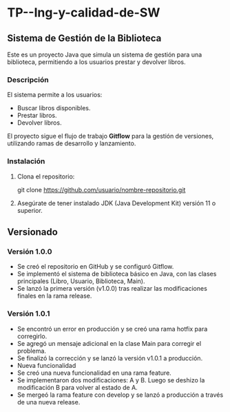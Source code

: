 # TP--Ing-y-calidad-de-SW
## Sistema de Gestión de la Biblioteca

Este es un proyecto Java que simula un sistema de gestión para una biblioteca, permitiendo a los usuarios prestar y devolver libros.

### Descripción

El sistema permite a los usuarios:
- Buscar libros disponibles.
- Prestar libros.
- Devolver libros.

El proyecto sigue el flujo de trabajo **Gitflow** para la gestión de versiones, utilizando ramas de desarrollo y lanzamiento.

### Instalación

1. Clona el repositorio:

   git clone https://github.com/usuario/nombre-repositorio.git
2. Asegúrate de tener instalado JDK (Java Development Kit) versión 11 o superior.

## Versionado
### Versión 1.0.0
- Se creó el repositorio en GitHub y se configuró Gitflow.
- Se implementó el sistema de biblioteca básico en Java, con las clases principales (Libro, Usuario, Biblioteca, Main).
- Se lanzó la primera versión (v1.0.0) tras realizar las modificaciones finales en la rama release.
### Versión 1.0.1
- Se encontró un error en producción y se creó una rama hotfix para corregirlo.
- Se agregó un mensaje adicional en la clase Main para corregir el problema.
- Se finalizó la corrección y se lanzó la versión v1.0.1 a producción.
- Nueva funcionalidad
- Se creó una nueva funcionalidad en una rama feature.
- Se implementaron dos modificaciones: A y B. Luego se deshizo la modificación B para volver al estado de A.
- Se mergeó la rama feature con develop y se lanzó a producción a través de una nueva release.
